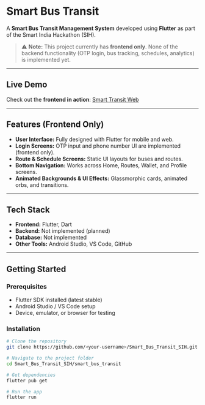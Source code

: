# Smart Bus Transit

A **Smart Bus Transit Management System** developed using **Flutter** as part of the Smart India Hackathon (SIH).  

> ⚠️ **Note:** This project currently has **frontend only**. None of the backend functionality (OTP login, bus tracking, schedules, analytics) is implemented yet.

---

## Live Demo
Check out the **frontend in action**: [Smart Transit Web](https://smarttransitweb.netlify.app/)

---

## Features (Frontend Only)
- **User Interface:** Fully designed with Flutter for mobile and web.  
- **Login Screens:** OTP input and phone number UI are implemented (frontend only).  
- **Route & Schedule Screens:** Static UI layouts for buses and routes.  
- **Bottom Navigation:** Works across Home, Routes, Wallet, and Profile screens.  
- **Animated Backgrounds & UI Effects:** Glassmorphic cards, animated orbs, and transitions.

---

## Tech Stack
- **Frontend:** Flutter, Dart  
- **Backend:** Not implemented (planned)  
- **Database:** Not implemented  
- **Other Tools:** Android Studio, VS Code, GitHub  

---

## Getting Started

### Prerequisites
- Flutter SDK installed (latest stable)
- Android Studio / VS Code setup
- Device, emulator, or browser for testing

### Installation
```bash
# Clone the repository
git clone https://github.com/<your-username>/Smart_Bus_Transit_SIH.git

# Navigate to the project folder
cd Smart_Bus_Transit_SIH/smart_bus_transit

# Get dependencies
flutter pub get

# Run the app
flutter run
